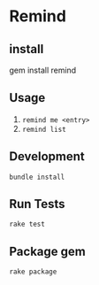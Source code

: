 # Remind

## install
gem install remind

## Usage
1. `remind me <entry>`
2. `remind list`

## Development
`bundle install`

## Run Tests
`rake test`

## Package gem
`rake package`
